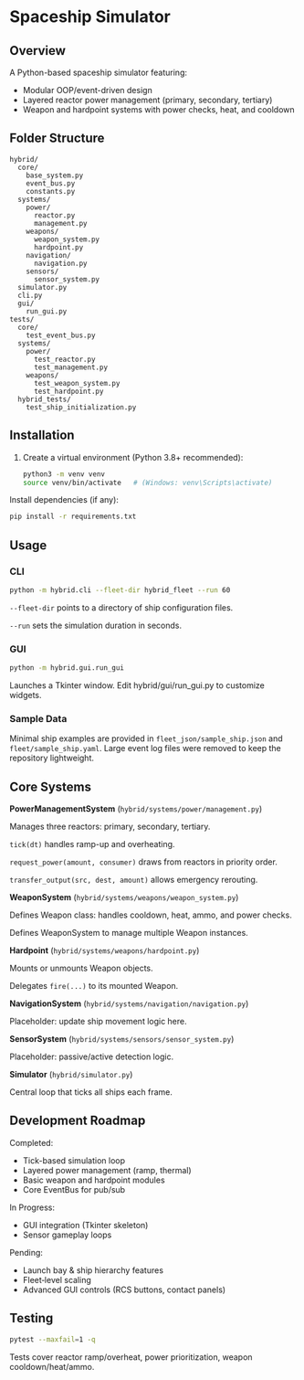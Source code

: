 # Spaceship Simulator

## Overview
A Python-based spaceship simulator featuring:
- Modular OOP/event-driven design
- Layered reactor power management (primary, secondary, tertiary)
- Weapon and hardpoint systems with power checks, heat, and cooldown

## Folder Structure
```
hybrid/
  core/
    base_system.py
    event_bus.py
    constants.py
  systems/
    power/
      reactor.py
      management.py
    weapons/
      weapon_system.py
      hardpoint.py
    navigation/
      navigation.py
    sensors/
      sensor_system.py
  simulator.py
  cli.py
  gui/
    run_gui.py
tests/
  core/
    test_event_bus.py
  systems/
    power/
      test_reactor.py
      test_management.py
    weapons/
      test_weapon_system.py
      test_hardpoint.py
  hybrid_tests/
    test_ship_initialization.py
```

## Installation
1. Create a virtual environment (Python 3.8+ recommended):
   ```bash
   python3 -m venv venv
   source venv/bin/activate   # (Windows: venv\Scripts\activate)
   ```
Install dependencies (if any):
```bash
pip install -r requirements.txt
```

## Usage
### CLI
```bash
python -m hybrid.cli --fleet-dir hybrid_fleet --run 60
```
`--fleet-dir` points to a directory of ship configuration files.

`--run` sets the simulation duration in seconds.

### GUI
```bash
python -m hybrid.gui.run_gui
```
Launches a Tkinter window. Edit hybrid/gui/run_gui.py to customize widgets.

### Sample Data
Minimal ship examples are provided in `fleet_json/sample_ship.json` and
`fleet/sample_ship.yaml`. Large event log files were removed to keep the
repository lightweight.

## Core Systems
**PowerManagementSystem** (`hybrid/systems/power/management.py`)

Manages three reactors: primary, secondary, tertiary.

`tick(dt)` handles ramp-up and overheating.

`request_power(amount, consumer)` draws from reactors in priority order.

`transfer_output(src, dest, amount)` allows emergency rerouting.

**WeaponSystem** (`hybrid/systems/weapons/weapon_system.py`)

Defines Weapon class: handles cooldown, heat, ammo, and power checks.

Defines WeaponSystem to manage multiple Weapon instances.

**Hardpoint** (`hybrid/systems/weapons/hardpoint.py`)

Mounts or unmounts Weapon objects.

Delegates `fire(...)` to its mounted Weapon.

**NavigationSystem** (`hybrid/systems/navigation/navigation.py`)

Placeholder: update ship movement logic here.

**SensorSystem** (`hybrid/systems/sensors/sensor_system.py`)

Placeholder: passive/active detection logic.

**Simulator** (`hybrid/simulator.py`)

Central loop that ticks all ships each frame.

## Development Roadmap
Completed:

- Tick-based simulation loop
- Layered power management (ramp, thermal)
- Basic weapon and hardpoint modules
- Core EventBus for pub/sub

In Progress:

- GUI integration (Tkinter skeleton)
- Sensor gameplay loops

Pending:

- Launch bay & ship hierarchy features
- Fleet‐level scaling
- Advanced GUI controls (RCS buttons, contact panels)

## Testing
```bash
pytest --maxfail=1 -q
```
Tests cover reactor ramp/overheat, power prioritization, weapon cooldown/heat/ammo.

